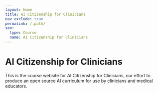 ```yaml
---
layout: home
title: AI Citizenship for Clinicians
nav_exclude: true
permalink: /:path/
seo:
  type: Course
  name: AI Citizenship for Clinicians
---
```


# AI Citizenship for Clinicians
This is the course website for AI Citizenship for Clinicians, our effort to produce an open source AI curriculum for use by clinicians and medical educators.
